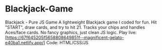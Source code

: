 # Blackjack-Game
Blackjack - Pure JS Game A lightweight Blackjack game I coded for fun. Hit "START", draw cards, and try to hit 21. Tracks your chips and handles Aces/face cards. No fancy graphics, just clean JS logic.  Play live: [https://67f645205f5658808649851f--magnificent-gelato-e40ba1.netlify.app/] Code: HTML/CSS/JS
